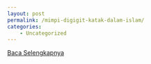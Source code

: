 ```yaml
---
layout: post
permalink: /mimpi-digigit-katak-dalam-islam/
categories:
    - Uncategorized
---
```


[Baca Selengkapnya](/03)